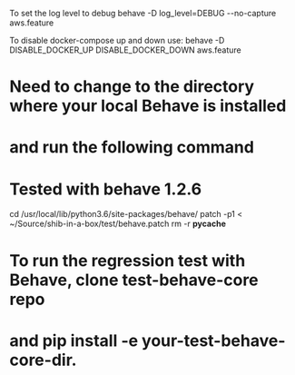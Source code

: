 To set the log level to debug
behave -D log_level=DEBUG --no-capture aws.feature

To disable docker-compose up and down use: 
behave -D DISABLE_DOCKER_UP DISABLE_DOCKER_DOWN aws.feature

# Need to change to the directory where your local Behave is installed 
# and run the following command
# Tested with behave 1.2.6
cd /usr/local/lib/python3.6/site-packages/behave/
patch -p1 < ~/Source/shib-in-a-box/test/behave.patch
rm -r __pycache__

# To run the regression test with Behave, clone test-behave-core repo 
# and pip install -e your-test-behave-core-dir.

